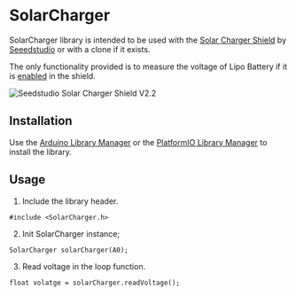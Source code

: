 # SolarCharger
SolarCharger library is intended to be used with the [Solar Charger Shield](http://wiki.seeedstudio.com/Solar_Charger_Shield_V2.2) by [Seeedstudio](https://www.seeedstudio.com/) or with a clone if it exists.

The only functionality provided is to measure the voltage of Lipo Battery if it is [enabled](http://wiki.seeedstudio.com/Solar_Charger_Shield_V2.2/#testing-the-solar-shield-with-a-simple-arduino-program) in the shield.

![Seedstudio Solar Charger Shield V2.2](https://static-cdn.seeedstudio.site/media/catalog/product/cache/9d0ce51a71ce6a79dfa2a98d65a0f0bd/h/t/httpsstatics3.seeedstudio.comimagesproduct106990020200.jpg)

## Installation
Use the [Arduino Library Manager](https://www.arduino.cc/en/guide/libraries#toc3) or the [PlatformIO Library Manager](https://docs.platformio.org/en/latest/librarymanager) to install the library.

## Usage

1. Include the library header.
```
#include <SolarCharger.h>
```
2. Init SolarCharger instance;
```
SolarCharger solarCharger(A0);
```
3. Read voltage in the loop function.
```
float volatge = solarCharger.readVoltage();
```
